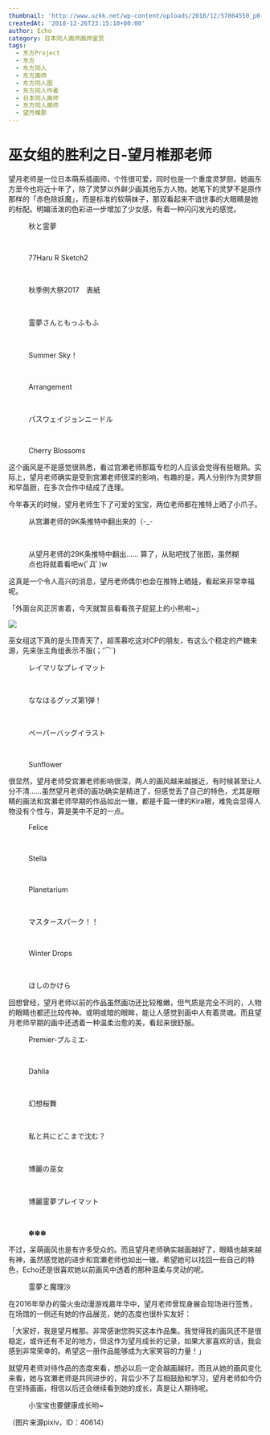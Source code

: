 ```yaml
---
thumbnail: 'http://www.uzkk.net/wp-content/uploads/2018/12/57864550_p0-825x510.jpg'
createdAt: '2018-12-26T23:15:10+00:00'
author: Echo
category: 日本同人画师画师鉴赏
tags:
  - 东方Project
  - 东方
  - 东方同人
  - 东方画师
  - 东方同人图
  - 东方同人作者
  - 日本同人画师
  - 东方同人画师
  - 望月椎那
---
```


# 巫女组的胜利之日-望月椎那老师

望月老师是一位日本萌系插画师，个性很可爱，同时也是一个重度灵梦厨。她画东方至今也将近十年了，除了灵梦以外鲜少画其他东方人物。她笔下的灵梦不是原作那样的「赤色除妖魔」，而是标准的软萌妹子，那双看起来不谙世事的大眼睛是她的标配。明媚活泼的色彩进一步增加了少女感，有着一种闪闪发光的感觉。

<figure>
  <img src="http://www.uzkk.net/wp-content/uploads/2018/12/71663996_p0.jpg" alt=""/>
  <figcaption>秋と霊夢</figcaption>
</figure>

 

<figure>
  <img src="http://www.uzkk.net/wp-content/uploads/2018/12/68804884_p0.jpg" alt=""/>
  <figcaption>77Haru R Sketch2</figcaption>
</figure>

 

<figure>
  <img src="http://www.uzkk.net/wp-content/uploads/2018/12/65345934_p0.jpg" alt=""/>
  <figcaption>秋季例大祭2017　表紙</figcaption>
</figure>

 

<figure>
  <img src="http://www.uzkk.net/wp-content/uploads/2018/12/61073467_p0.jpg" alt=""/>
  <figcaption>霊夢さんともっふもふ</figcaption>
</figure>

 

<figure>
  <img src="http://www.uzkk.net/wp-content/uploads/2018/12/57803602_p0.jpg" alt=""/>
  <figcaption>Summer Sky！</figcaption>
</figure>

 

<figure>
  <img src="http://www.uzkk.net/wp-content/uploads/2018/12/54072011_p0.jpg" alt=""/>
  <figcaption>Arrangement</figcaption>
</figure>

 

<figure>
  <img src="http://www.uzkk.net/wp-content/uploads/2018/12/68868289_p0.jpg" alt=""/>
  <figcaption>パスウェイジョンニードル</figcaption>
</figure>

 

<figure>
  <img src="http://www.uzkk.net/wp-content/uploads/2018/12/62704706_p0.jpg" alt=""/>
  <figcaption>Cherry Blossoms</figcaption>
</figure>

这个画风是不是感觉很熟悉，看过宫瀬老师那篇专栏的人应该会觉得有些眼熟。实际上，望月老师确实是受到宫瀬老师很深的影响，有趣的是，两人分别作为灵梦厨和早苗厨，在多次合作中结成了连理。

今年春天的时候，望月老师生下了可爱的宝宝，两位老师都在推特上晒了小爪子。

<figure>
  <img src="http://www.uzkk.net/wp-content/uploads/2018/12/696fdbb44aed2e736b2876588b01a18b86d6fa93.jpg" alt=""/>
  <figcaption>从宫瀬老师的9K条推特中翻出来的（-_-</figcaption>
</figure>

 

<figure>
  <img src="http://www.uzkk.net/wp-content/uploads/2018/12/50a60e2442a7d93371691407a14bd11372f00192.jpg" alt=""/>
  <figcaption>从望月老师的29K条推特中翻出……
算了，从贴吧找了张图，虽然糊点也将就着看吧w(ﾟДﾟ)w</figcaption>
</figure>

这真是一个令人高兴的消息，望月老师偶尔也会在推特上晒娃，看起来非常幸福呢。

「外面台风正厉害着，今天就暂且看看孩子屁屁上的小熊啦~」

![](http://www.uzkk.net/wp-content/uploads/2018/12/20181121113843.jpg)

巫女组这下真的是头顶青天了，超羡慕吃这对CP的朋友，有这么个稳定的产糖来源，先来张主角组表示不服(；′⌒`)

<figure>
  <img src="http://www.uzkk.net/wp-content/uploads/2018/12/61995825_p0.jpg" alt=""/>
  <figcaption>レイマリなプレイマット</figcaption>
</figure>

 

<figure>
  <img src="http://www.uzkk.net/wp-content/uploads/2018/12/56221786_p0.jpg" alt=""/>
  <figcaption>ななはるグッズ第1弾！</figcaption>
</figure>

 

<figure>
  <img src="http://www.uzkk.net/wp-content/uploads/2018/12/56763777_p0.jpg" alt=""/>
  <figcaption>ペーパーバッグイラスト</figcaption>
</figure>

 

<figure>
  <img src="http://www.uzkk.net/wp-content/uploads/2018/12/57864550_p0.jpg" alt=""/>
  <figcaption>Sunflower</figcaption>
</figure>

很显然，望月老师受宫瀬老师影响很深，两人的画风越来越接近，有时候甚至让人分不清……虽然望月老师的画功确实是精进了，但感觉丢了自己的特色，尤其是眼睛的画法和宫瀬老师早期的作品如出一辙，都是千篇一律的Kira眼，难免会显得人物没有个性与，算是美中不足的一点。

<figure>
  <img src="http://www.uzkk.net/wp-content/uploads/2018/12/59484134_p0.jpg" alt=""/>
  <figcaption>Felice</figcaption>
</figure>

 

<figure>
  <img src="http://www.uzkk.net/wp-content/uploads/2018/12/58256663_p0.jpg" alt=""/>
  <figcaption>Stella</figcaption>
</figure>

 

<figure>
  <img src="http://www.uzkk.net/wp-content/uploads/2018/12/58239261_p0.jpg" alt=""/>
  <figcaption>Planetarium</figcaption>
</figure>

 

<figure>
  <img src="http://www.uzkk.net/wp-content/uploads/2018/12/63250055_p0.jpg" alt=""/>
  <figcaption>マスタースパーク！！</figcaption>
</figure>

 

<figure>
  <img src="http://www.uzkk.net/wp-content/uploads/2018/12/60400252_p0.jpg" alt=""/>
  <figcaption>Winter Drops</figcaption>
</figure>

 

<figure>
  <img src="http://www.uzkk.net/wp-content/uploads/2018/12/60431056_p0.jpg" alt=""/>
  <figcaption>ほしのかけら</figcaption>
</figure>

回想曾经，望月老师以前的作品虽然画功还比较稚嫩，但气质是完全不同的，人物的眼睛也都还比较传神。或明或暗的眼眸，能让人感觉到画中人有着灵魂。而且望月老师早期的画中还透着一种温柔治愈的美，看起来很舒服。

<figure>
  <img src="http://www.uzkk.net/wp-content/uploads/2018/12/47410504_p0.jpg" alt=""/>
  <figcaption>Premier‐プルミエ‐</figcaption>
</figure>

 

<figure>
  <img src="http://www.uzkk.net/wp-content/uploads/2018/12/51727551_p0.jpg" alt=""/>
  <figcaption>Dahlia</figcaption>
</figure>

 

<figure>
  <img src="http://www.uzkk.net/wp-content/uploads/2018/12/21346383_p0.jpg" alt=""/>
  <figcaption>幻想桜舞</figcaption>
</figure>

 

<figure>
  <img src="http://www.uzkk.net/wp-content/uploads/2018/12/23603254_p0.png" alt=""/>
  <figcaption>私と共にどこまで沈む？</figcaption>
</figure>

 

<figure>
  <img src="http://www.uzkk.net/wp-content/uploads/2018/12/36153366_p0.png" alt=""/>
  <figcaption>博麗の巫女</figcaption>
</figure>

 

<figure>
  <img src="http://www.uzkk.net/wp-content/uploads/2018/12/51186112_p0.jpg" alt=""/>
  <figcaption>博麗霊夢プレイマット</figcaption>
</figure>

 

<figure>
  <img src="http://www.uzkk.net/wp-content/uploads/2018/12/45818009_p0.jpg" alt=""/>
  <figcaption>✽✽✽</figcaption>
</figure>

不过，呆萌画风也是有许多受众的。而且望月老师确实越画越好了，眼睛也越来越有神，虽然感觉她的进步和宫瀬老师也如出一辙。希望她可以找回一些自己的特色，Echo还是很喜欢她以前画风中透着的那种温柔与灵动的呢。

<figure>
  <img src="http://www.uzkk.net/wp-content/uploads/2018/12/16621977_p0.jpg" alt=""/>
  <figcaption>霊夢と魔理沙</figcaption>
</figure>

在2016年举办的萤火虫动漫游戏嘉年华中，望月老师曾现身展会现场进行签售，在场馆的一侧还有她的作品展览，她的态度也很朴实友好：

「大家好，我是望月椎那。非常感谢您购买这本作品集。我觉得我的画风还不是很稳定，或许还有不足的地方，但这作为望月成长的记录，如果大家喜欢的话，我会感到非常荣幸的。希望这一册作品能够成为大家笑容的力量！」

就望月老师对待作品的态度来看，想必以后一定会越画越好。而且从她的画风变化来看，她与宫瀬老师是共同进步的，背后少不了互相鼓励和学习，望月老师如今仍在坚持画画，相信以后还会继续看到她的成长，真是让人期待呢。

<figure>
  <img src="http://www.uzkk.net/wp-content/uploads/2018/12/45210160_p0.jpg" alt=""/>
  <figcaption>小宝宝也要健康成长哟~</figcaption>
</figure>

（图片来源pixiv，ID：40614）
